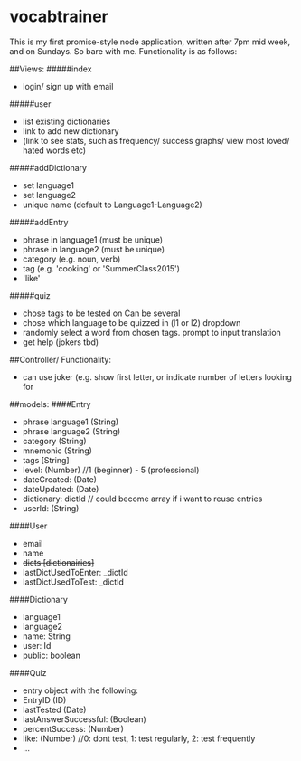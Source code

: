 # vocabtrainer

This is my first promise-style node application, written after 7pm mid week, and on Sundays. So bare with me.
Functionality is as follows:

##Views:
#####index
- login/ sign up with email

#####user
- list existing dictionaries
- link to add new dictionary
- (link to see stats, such as frequency/ success graphs/ view most loved/ hated words etc)
 
#####addDictionary
- set language1
- set language2
- unique name (default to Language1-Language2)

#####addEntry
- phrase in language1 (must be unique)
- phrase in language2 (must be unique)
- category (e.g. noun, verb)
- tag (e.g. 'cooking' or 'SummerClass2015')
- 'like'

#####quiz
- chose tags to be tested on Can be several
- chose which language to be quizzed in (l1 or l2) dropdown
- randomly select a word from chosen tags. prompt to input translation
- get help (jokers tbd)
 
##Controller/ Functionality:
- can use joker (e.g. show first letter, or indicate number of letters looking for

##models:
####Entry
- phrase language1 (String)
- phrase language2 (String)
- category (String)
- mnemonic (String)
- tags [String]
- level: (Number) //1 (beginner) - 5 (professional)
- dateCreated: (Date)
- dateUpdated: (Date)
- dictionary: dictId // could become array if i want to reuse entries
- userId: (String)

####User
- email
- name
- ~~dicts [dictionairies]~~
- lastDictUsedToEnter: _dictId
- lastDictUsedToTest: _dictId
 
####Dictionary
- language1
- language2
- name: String
- user: Id
- public: boolean

####Quiz
- entry object with the following:
 - EntryID (ID)  
 - lastTested (Date)
 - lastAnswerSuccessful: (Boolean)
 - percentSuccess: (Number)
 - like: (Number) //0: dont test, 1: test regularly, 2: test frequently
 - ...
